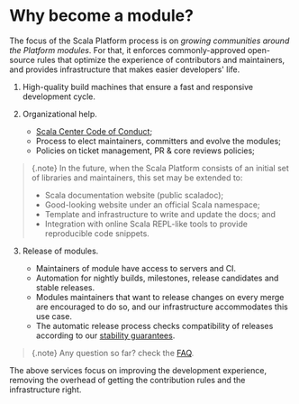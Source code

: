 # Why become a module?

The focus of the Scala Platform process is on *growing communities
around the Platform modules*. For that, it enforces commonly-approved
open-source rules that optimize the experience of contributors and
maintainers, and provides infrastructure that makes easier developers'
life.

1.  High-quality build machines that ensure a fast and responsive development cycle.
    
2.  Organizational help.

    *  [Scala Center Code of Conduct](https://docs.google.com/document/d/1B57XIj2zIh7xx1syKvS3qfC4L8usd0pI0yTSrJMfuew/edit#);
    *  Process to elect maintainers, committers and evolve the modules;
    *  Policies on ticket management, PR & core reviews policies;
    
> {.note}
> In the future, when the Scala Platform consists of an initial set of libraries
> and maintainers, this set may be extended to:
>   *  Scala documentation website (public scaladoc);
>   *  Good-looking website under an official Scala namespace;
>   *  Template and infrastructure to write and update the docs; and
>   *  Integration with online Scala REPL-like tools to provide reproducible code snippets.
    
3.  Release of modules.

    *  Maintainers of module have access to servers and CI.
    *  Automation for nightly builds, milestones, release candidates and stable releases.
    *  Modules maintainers that want to release changes on every merge are
       encouraged to do so, and our infrastructure accommodates this use case.
    *  The automatic release process checks compatibility of releases according
       to our [stability guarantees](policies.md#release).
       
> {.note}
> Any question so far? check the [FAQ](faq.md).

The above services focus on improving the development experience,
removing the overhead of getting the contribution rules and the infrastructure
right.
